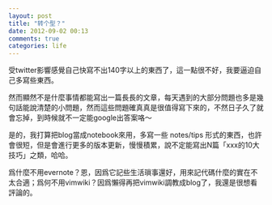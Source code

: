 ```yaml
---
layout: post
title: "转个型？"
date: 2012-09-02 00:13
comments: true
categories: life
---
```

受twitter影響感覺自己快寫不出140字以上的東西了，這一點很不好，我要逼迫自己多寫些東西。

然而顯然不是什麼事情都能寫出一篇長長的文章，每天遇到的大部分問題也多是幾句話能說清楚的小問題，然而這些問題確真真是很值得寫下來的，不然日子久了就會忘掉，到時候就不一定能google出答案咯～

是的，我打算把blog當成notebook來用，多寫一些 notes/tips 形式的東西，也許會很短，但是會進行更多的版本更新，慢慢積累，說不定能寫出N篇「xxx的10大技巧」之類，哈哈。

爲什麼不用evernote？恩，因爲它記些生活瑣事還好，用來記代碼什麼的實在不太合適；爲何不用vimwiki？因爲懶得再把vimwiki調教成blog了，我還是很想看評論的。
